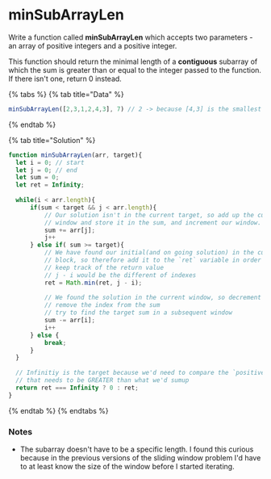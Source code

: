 # minSubArrayLen

Write a function called **minSubArrayLen** which accepts two parameters - an array of positive integers and a positive integer. 

This function should return the minimal length of a **contiguous** subarray of which the sum is greater than or equal to the integer passed to the function. If there isn't one, return 0 instead. 

{% tabs %}
{% tab title="Data" %}
```javascript
minSubArrayLen([2,3,1,2,4,3], 7) // 2 -> because [4,3] is the smallest subarray
```
{% endtab %}

{% tab title="Solution" %}
```javascript
function minSubArrayLen(arr, target){
  let i = 0; // start
  let j = 0; // end
  let sum = 0;
  let ret = Infinity;
  
  while(i < arr.length){
      if(sum < target && j < arr.length){
          // Our solution isn't in the current target, so add up the current
          // window and store it in the sum, and increment our window.
          sum += arr[j];
          j++
      } else if( sum >= target){
          // We have found our initial(and on going solution) in the current
          // block, so therefore add it to the `ret` variable in order to 
          // keep track of the return value
          // j - i would be the different of indexes 
          ret = Math.min(ret, j - i); 
          
          // We found the solution in the current window, so decrement and 
          // remove the index from the sum 
          // try to find the target sum in a subsequent window
          sum -= arr[i];
          i++
      } else {
          break;
      }
  }
  
  // Infinitiy is the target because we'd need to compare the `positive` integer
  // that needs to be GREATER than what we'd sumup
  return ret === Infinity ? 0 : ret;
}
```
{% endtab %}
{% endtabs %}

### Notes

* The subarray doesn't have to be a specific length. I found this curious because in the previous versions of the sliding window problem I'd have to at least know the size of the window before I started iterating. 



